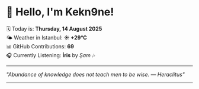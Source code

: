 # 👋 Hello, I'm Kekn9ne!

🗓️ Today is: **Thursday, 14 August 2025**  
🌤️ Weather in Istanbul: **☀️   +29°C**  
📊 GitHub Contributions: **69**  
🎧 Currently Listening: **İris** by *Şam* 🎶

---

_"Abundance of knowledge does not teach men to be wise. — *Heraclitus*"_

---

